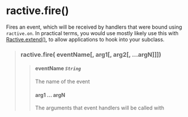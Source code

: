 # ractive.fire()

Fires an event, which will be received by handlers that were bound using `ractive.on`. In practical terms, you would use mostly likely use this with [Ractive.extend()](Ractive.extend().md), to allow applications to hook into your subclass.


> ### ractive.fire( eventName[, arg1[, arg2[, ...argN]]])
> > #### **eventName** *`String`*
> > The name of the event
> > #### arg1 ... argN
> > The arguments that event handlers will be called with